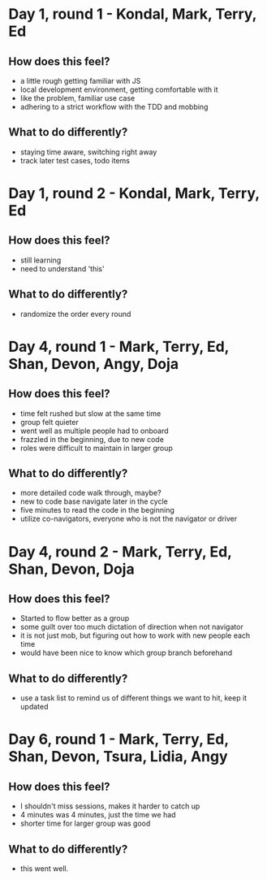 # Day 1, round 1 - Kondal, Mark, Terry, Ed

## How does this feel?
- a little rough getting familiar with JS
- local development environment, getting comfortable with it
- like the problem, familiar use case
- adhering to a strict workflow with the TDD and mobbing

## What to do differently?
- staying time aware, switching right away
- track later test cases, todo items

# Day 1, round 2 - Kondal, Mark, Terry, Ed

## How does this feel?
- still learning
- need to understand 'this'

## What to do differently?
- randomize the order every round

# Day 4, round 1 -  Mark, Terry, Ed, Shan, Devon, Angy, Doja

## How does this feel?
- time felt rushed but slow at the same time
- group felt quieter
- went well as multiple people had to onboard
- frazzled in the beginning, due to new code
- roles were difficult to maintain in larger group 

## What to do differently?
- more detailed code walk through, maybe?
- new to code base navigate later in the cycle
- five minutes to read the code in the beginning
- utilize co-navigators, everyone who is not the navigator or driver

# Day 4, round 2 -  Mark, Terry, Ed, Shan, Devon, Doja

## How does this feel?
- Started to flow better as a group
- some guilt over too much dictation of direction when not navigator
- it is not just mob, but figuring out how to work with new people each time
- would have been nice to know which group branch beforehand

## What to do differently?
- use a task list to remind us of different things we want to hit, keep it updated

# Day 6, round 1 -  Mark, Terry, Ed, Shan, Devon, Tsura, Lidia, Angy

## How does this feel?
- I shouldn't miss sessions, makes it harder to catch up
- 4 minutes was 4 minutes, just the time we had
- shorter time for larger group was good

## What to do differently?
- this went well.